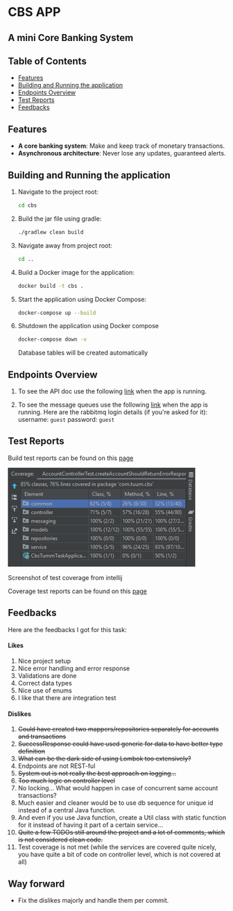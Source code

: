 # CBS APP
## A mini Core Banking System

## Table of Contents

- [Features](#features)
- [Building and Running the application](#building-and-running-the-application)
- [Endpoints Overview](#endpoints-overview)
- [Test Reports](#test-reports)
- [Feedbacks](#feedbacks)

## Features

- **A core banking system**: Make and keep track of monetary transactions.
- **Asynchronous architecture**: Never lose any updates, guaranteed alerts.

## Building and Running the application

1. Navigate to the project root:
   ```bash
   cd cbs
   ```

2. Build the jar file using gradle:
   ```bash
   ./gradlew clean build
   ```

3. Navigate away from project root:
   ```bash
   cd ..
   ```

4. Build a Docker image for the application:
   ```bash
   docker build -t cbs .
   ```
   
5. Start the application using Docker Compose:
   ```bash
   docker-compose up --build
   ```

6. Shutdown the application using Docker compose
   ```bash
   docker-compose down -v
   ```
   Database tables will be created automatically

## Endpoints Overview

1. To see the API doc use the following [link](http://localhost:8080/swagger-ui/index.html) when the app is running.

2. To see the message queues use the following [link](http://localhost:15672/#/queues) when the app is running.
   Here are the rabbitmq login details (if you're asked for it):
   username: `guest`
   password: `guest`

## Test Reports
   Build test reports can be found on this [page](https://htmlpreview.github.io/?https://github.com/De-Bola/cbs/blob/master/cbs/build/reports/tests/test/index.html)
   
   ![Screenshot of test coverage from intellij](./test_coverage.png)

   Screenshot of test coverage from intellij

   Coverage test reports can be found on this [page](https://htmlpreview.github.io/?https://github.com/De-Bola/cbs/blob/master/coverage/reports/index.html)
   
## Feedbacks
   Here are the feedbacks I got for this task:
#### Likes
1. Nice project setup
2. Nice error handling and error response 
3. Validations are done 
4. Correct data types 
5. Nice use of enums 
6. I like that there are integration test

#### Dislikes
1. ~~Could have created two mappers/repositories separately for accounts and transactions~~ 
2. ~~SuccessResponse could have used generic for data to have better type definition~~ 
3. ~~What can be the dark side of using Lombok too extensively?~~ 
4. Endpoints are not REST-ful 
5. ~~System out is not really the best approach on logging...~~ 
6. ~~Too much logic on controller level~~ 
7. No locking... What would happen in case of concurrent same account transactions? 
8. Much easier and cleaner would be to use db sequence for unique id instead of a central Java function. 
9. And even if you use Java function, create a Util class with static function for it instead of having it part of a certain service... 
10. ~~Quite a few TODOs still around the project and a lot of comments, which is not considered clean code.~~ 
11. Test coverage is not met (while the services are covered quite nicely, you have quite a bit of code on controller level, which is not covered at all)
   

## Way forward
- Fix the dislikes majorly and handle them per commit.